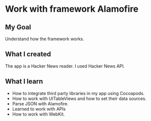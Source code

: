 # Work with framework Alamofire

## My Goal

Understand how the framework works.

## What I created

The app is a Hacker News reader. I used Hacker News API.

## What I learn

* How to integrate third party libraries in my app using Cocoapods.
* How to work with UITableViews and how to set their data sources.
* Parse JSON with Alamofire.
* Learned to work with APIs
* How to work with WebKit.
